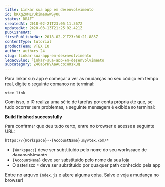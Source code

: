 ```yaml
---
title: Linkar sua app em desenvolvimento
id: bKXgZWMLrUkimeUwWSy0u
status: DRAFT
createdAt: 2018-02-21T23:05:11.367Z
updatedAt: 2020-03-13T21:25:02.421Z
publishedAt: 
firstPublishedAt: 2018-02-21T23:06:21.883Z
contentType: tutorial
productTeam: VTEX IO
author: authors_24
slug: linkar-sua-app-em-desenvolvimento
legacySlug: linkar-sua-app-em-desenvolvimento
subcategory: Z46a6rHVAaAucoiW0skQQ
---
```


Para linkar sua app e começar a ver as mudanças no seu código em tempo real, digite o seguinte comando no terminal:

`vtex link`

Com isso, o IO realiza uma série de tarefas por conta própria até que, se tudo ocorrer sem problemas, a seguinte mensagem é exibida no terminal:

__Build finished successfully__

Para confirmar que deu tudo certo, entre no browser e acesse a seguinte URL:

`https://{Workspace}--{AccountName}.myvtex.com/*`

- `{Workspace}` deve ser substituído pelo nome do seu workspace de desenvolvimento
- `{AccountName}` deve ser substituído pelo nome da sua loja
- O asterisco `*` deve ser substituído por qualquer path conhecido pela app

Entre no arquivo `Index.js` e altere alguma coisa. Salve e veja a mudança no browser!
